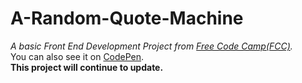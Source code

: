 # A-Random-Quote-Machine  
*A basic Front End Development Project from [Free Code Camp(FCC)](https://www.freecodecamp.com/challenges/build-a-random-quote-machine).*  
You can also see it on [CodePen](https://codepen.io/Chuanfeng/pen/BLWPBO).  
**This project will continue to update.**

